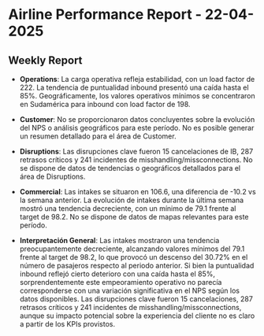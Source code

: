 # Airline Performance Report - 22-04-2025

## Weekly Report

- **Operations**: La carga operativa refleja estabilidad, con un load factor de 222. La tendencia de puntualidad inbound presentó una caída hasta el 85%. Geográficamente, los valores operativos mínimos se concentraron en Sudamérica para inbound con load factor de 198.

- **Customer**: No se proporcionaron datos concluyentes sobre la evolución del NPS o análisis geográficos para este período. No es posible generar un resumen detallado para el área de Customer.

- **Disruptions**: Las disrupciones clave fueron 15 cancelaciones de IB, 287 retrasos críticos y 241 incidentes de misshandling/missconnections. No se dispone de datos de tendencias o geográficos detallados para el área de Disruptions.

- **Commercial**: Las intakes se situaron en 106.6, una diferencia de -10.2 vs la semana anterior. La evolución de intakes durante la última semana mostró una tendencia decreciente, con un mínimo de 79.1 frente al target de 98.2. No se dispone de datos de mapas relevantes para este período.

- **Interpretación General**: Las intakes mostraron una tendencia preocupantemente decreciente, alcanzando valores mínimos del 79.1 frente al target de 98.2, lo que provocó un descenso del 30.72% en el número de pasajeros respecto al periodo anterior. Si bien la puntualidad inbound reflejó cierto deterioro con una caída hasta el 85%, sorprendentemente este empeoramiento operativo no parecía corresponderse con una variación significativa en el NPS según los datos disponibles. Las disrupciones clave fueron 15 cancelaciones, 287 retrasos críticos y 241 incidentes de misshandling/missconnections, aunque su impacto potencial sobre la experiencia del cliente no es claro a partir de los KPIs provistos.

